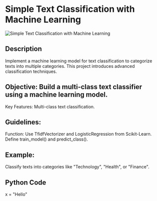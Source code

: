 # Simple Text Classification with Machine Learning

![Simple Text Classification with Machine Learning]([https://github.com/anaccashian/PyClub/blob/main/Images/Basic.webp](https://github.com/anaccashian/PyClub/blob/main/Images/Chat.webp))

## Description
Implement a machine learning model for text classification to categorize texts into multiple categories. This project introduces advanced classification techniques.

## Objective: Build a multi-class text classifier using a machine learning model.
Key Features: Multi-class text classification.

##  Guidelines:
Function: Use TfidfVectorizer and LogisticRegression from Scikit-Learn. Define train_model() and predict_class().

## Example: 
Classify texts into categories like "Technology", "Health", or "Finance".

## Python Code
x = "Hello"
